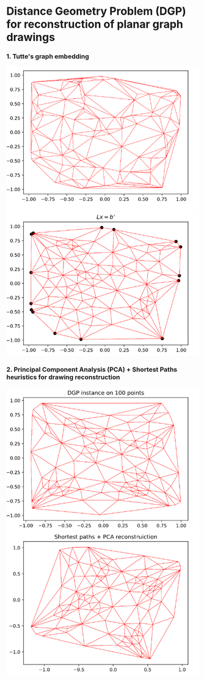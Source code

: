 # Distance Geometry Problem (DGP) for reconstruction of planar graph drawings   

### 1. Tutte's graph embedding
![Innput planar graph](https://github.com/Nikita-Dudorov/DGP_planar_graph/blob/main/images/trian100.png)
![Tutte embdedding](https://github.com/Nikita-Dudorov/DGP_planar_graph/blob/main/images/tutte100.png)

### 2. Principal Component Analysis (PCA) + Shortest Paths heuristics for drawing reconstruction
![](https://github.com/Nikita-Dudorov/DGP_planar_graph/blob/main/images/Instance100.png)
![](https://github.com/Nikita-Dudorov/DGP_planar_graph/blob/main/images/FW_PCA100.png)
